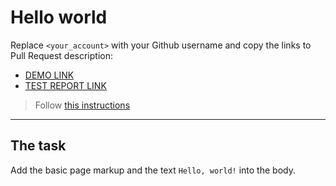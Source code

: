 # Hello world
Replace `<your_account>` with your Github username and copy the links to Pull Request description:
- [DEMO LINK](https://volgaden.github.io/layout_hello-world/)
- [TEST REPORT LINK](https://volgaden.github.io/layout_hello-world/report/html_report/)

> Follow [this instructions](https://mate-academy.github.io/layout_task-guideline/#how-to-solve-the-layout-tasks-on-github)
___

## The task 
Add the basic page markup and the text `Hello, world!` into the body.
